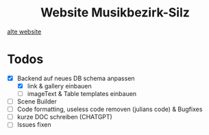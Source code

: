 <div align="center">
  <h1>Website Musikbezirk-Silz</h1>
</div>

[alte website](https://musikbezirk-silz.at)

# Todos
- [x] Backend auf neues DB schema anpassen
  - [x] link & gallery einbauen
  - [ ] imageText & Table templates einbauen
- [ ] Scene Builder
- [ ] Code formatting, useless code removen (julians code) & Bugfixes
- [ ] kurze DOC schreiben (CHATGPT)
- [ ] Issues fixen

